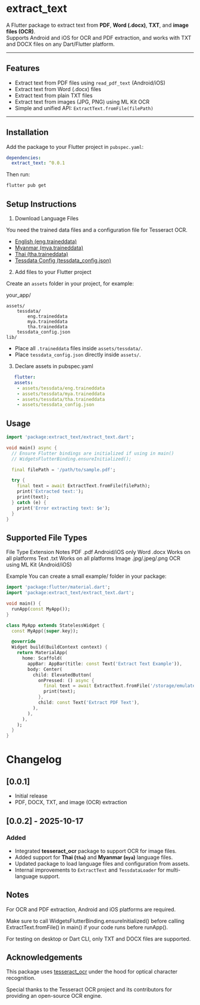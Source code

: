 # extract_text

A Flutter package to extract text from **PDF**, **Word (.docx)**, **TXT**, and **image files (OCR)**.  
Supports Android and iOS for OCR and PDF extraction, and works with TXT and DOCX files on any Dart/Flutter platform.

---

## Features

- Extract text from PDF files using `read_pdf_text` (Android/iOS)
- Extract text from Word (.docx) files
- Extract text from plain TXT files
- Extract text from images (JPG, PNG) using ML Kit OCR
- Simple and unified API: `ExtractText.fromFile(filePath)`

---

## Installation

Add the package to your Flutter project in `pubspec.yaml`:

```yaml
dependencies:
  extract_text: ^0.0.1
 ```
Then run:

```bash
flutter pub get
```

## Setup Instructions

1. Download Language Files

You need the trained data files and a configuration file for Tesseract OCR.

* [English (eng.traineddata)](https://github.com/KyawLwinSoe27/extract_text/blob/main/Resources/eng.traineddata)
* [Myanmar (mya.traineddata)](https://github.com/KyawLwinSoe27/extract_text/blob/main/Resources/mya.traineddata)
* [Thai (tha.traineddata)](https://github.com/KyawLwinSoe27/extract_text/blob/main/Resources/tha.traineddata)
* [Tessdata Config (tessdata_config.json)](https://github.com/KyawLwinSoe27/extract_text/blob/main/Resources/tessdata_config.json)

2. Add files to your Flutter project

Create an `assets` folder in your project, for example:

your_app/

    assets/
        tessdata/
            eng.traineddata
            mya.traineddata
            tha.traineddata
        tessdata_config.json
    lib/

- Place all `.traineddata` files inside `assets/tessdata/`.
- Place `tessdata_config.json` directly inside `assets/`.

3. Declare assets in pubspec.yaml
```yaml
   flutter:
   assets:
    - assets/tessdata/eng.traineddata
    - assets/tessdata/mya.traineddata
    - assets/tessdata/tha.traineddata
    - assets/tessdata_config.json
```

## Usage

```dart
import 'package:extract_text/extract_text.dart';

void main() async {
  // Ensure Flutter bindings are initialized if using in main()
  // WidgetsFlutterBinding.ensureInitialized();

  final filePath = '/path/to/sample.pdf';

  try {
    final text = await ExtractText.fromFile(filePath);
    print('Extracted text:');
    print(text);
  } catch (e) {
    print('Error extracting text: $e');
  }
}
```

## Supported File Types

File Type	        Extension	        Notes
PDF	                .pdf	            Android/iOS only
Word	            .docx	            Works on all platforms
Text	            .txt	            Works on all platforms
Image	            .jpg/.jpeg/.png	    OCR using ML Kit (Android/iOS)

Example
You can create a small example/ folder in your package:

```dart
import 'package:flutter/material.dart';
import 'package:extract_text/extract_text.dart';

void main() {
  runApp(const MyApp());
}

class MyApp extends StatelessWidget {
  const MyApp({super.key});

  @override
  Widget build(BuildContext context) {
    return MaterialApp(
      home: Scaffold(
        appBar: AppBar(title: const Text('Extract Text Example')),
        body: Center(
          child: ElevatedButton(
            onPressed: () async {
              final text = await ExtractText.fromFile('/storage/emulated/0/Download/sample.pdf');
              print(text);
            },
            child: const Text('Extract PDF Text'),
          ),
        ),
      ),
    );
  }
}
```

# Changelog

## [0.0.1]
- Initial release
- PDF, DOCX, TXT, and image (OCR) extraction

## [0.0.2] - 2025-10-17
### Added
- Integrated **tesseract_ocr** package to support OCR for image files.
- Added support for **Thai (`tha`)** and **Myanmar (`mya`)** language files.
- Updated package to load language files and configuration from assets.
- Internal improvements to `ExtractText` and `TessdataLoader` for multi-language support.


## Notes

For OCR and PDF extraction, Android and iOS platforms are required.

Make sure to call WidgetsFlutterBinding.ensureInitialized() before calling ExtractText.fromFile() in main() if your code runs before runApp().

For testing on desktop or Dart CLI, only TXT and DOCX files are supported.

## Acknowledgements

This package uses [tesseract_ocr](https://pub.dev/packages/tesseract_ocr) under the hood for optical character recognition.

Special thanks to the Tesseract OCR project and its contributors for providing an open-source OCR engine.
